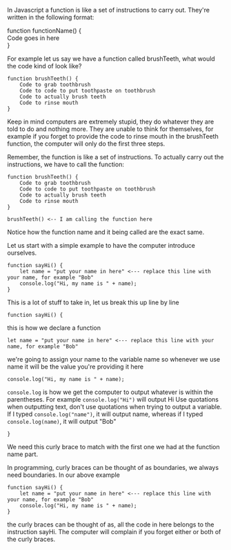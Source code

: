In Javascript a function is like a set of instructions to carry out. They're written in the following format:

function functionName() {  
    Code goes in here  
}  

For example let us say we have a function called brushTeeth, what would the code kind of look like?
```
function brushTeeth() {  
    Code to grab toothbrush  
    Code to code to put toothpaste on toothbrush  
    Code to actually brush teeth  
    Code to rinse mouth  
}
```
Keep in mind computers are extremely stupid, they do whatever they are told to do and nothing more. They are unable to think for themselves, for example if you forget to provide the code to rinse mouth in the brushTeeth function, the computer will only do the first three steps.

Remember, the function is like a set of instructions. To actually carry out the instructions, we have to call the function:
```
function brushTeeth() {  
    Code to grab toothbrush  
    Code to code to put toothpaste on toothbrush  
    Code to actually brush teeth  
    Code to rinse mouth  
}

brushTeeth() <-- I am calling the function here
```
Notice how the function name and it being called are the exact same.

Let us start with a simple example to have the computer introduce ourselves.
```
function sayHi() {  
    let name = "put your name in here" <--- replace this line with your name, for example "Bob"  
    console.log("Hi, my name is " + name);  
}  
```
This is a lot of stuff to take in, let us break this up line by line

`function sayHi() {` 

this is how we declare a function

    let name = "put your name in here" <--- replace this line with your name, for example "Bob"

we're going to assign your name to the variable name so whenever we use name it will be the value you're providing it here

    console.log("Hi, my name is " + name);

`console.log` is how we get the computer to output whatever is within the parentheses. For example `console.log("Hi")` will output Hi
Use quotations when outputting text, don't use quotations when trying to output a variable. If I typed `console.log("name")`, it will output name,
whereas if I typed `console.log(name)`, it will output "Bob"

`}`

We need this curly brace to match with the first one we had at the function name part.

In programming, curly braces can be thought of as boundaries, we always need boundaries. In our above example
```
function sayHi() {  
    let name = "put your name in here" <--- replace this line with your name, for example "Bob"  
    console.log("Hi, my name is " + name);  
}  
```
the curly braces can be thought of as, all the code in here belongs to the instruction sayHi. The computer will complain if you forget either or both of the curly braces.
